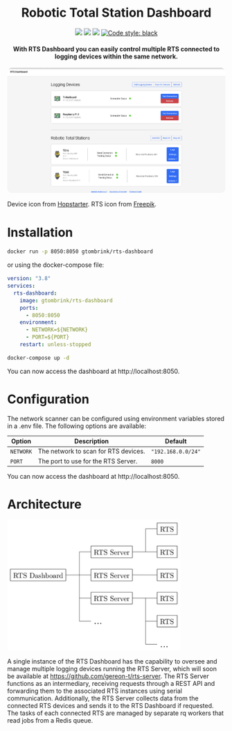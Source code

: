 <div align="center">
    <h1>Robotic Total Station Dashboard</h1>
    <a href="https://github.com/gereon-t/rts-dashboard/releases"><img src="https://img.shields.io/github/v/release/gereon-t/rts-dashboard?label=version" /></a>
    <a href="https://www.python.org/downloads/"><img src="https://img.shields.io/badge/python-3.9+-blue.svg" /></a>
    <a href="https://github.com/gereon-t/rts-dashboard/blob/main/LICENSE"><img src="https://img.shields.io/github/license/gereon-t/rts-dashboard" /></a>
    <a href="https://github.com/psf/black"><img alt="Code style: black" src="https://img.shields.io/badge/code%20style-black-000000.svg"></a>

#### With RTS Dashboard you can easily control multiple RTS connected to logging devices within the same network.

<p align="center">
  <img style="border-radius: 10px;" src=.images/dashboard.png>
</p>

</div>

Device icon from [Hopstarter](https://www.flaticon.com/free-icons/raspberry-pi). RTS icon from [Freepik](https://www.flaticon.com/free-icons/topography).

# Installation

```bash
docker run -p 8050:8050 gtombrink/rts-dashboard
```

or using the docker-compose file:

```yaml
version: "3.8"
services:
  rts-dashboard:
    image: gtombrink/rts-dashboard
    ports:
      - 8050:8050
    environment:
      - NETWORK=${NETWORK}
      - PORT=${PORT}
    restart: unless-stopped
```

```bash
docker-compose up -d
```

You can now access the dashboard at http://localhost:8050.

# Configuration

The network scanner can be configured using environment variables stored in a .env file. The following options are available:

| Option    | Description                          | Default            |
| --------- | ------------------------------------ | ------------------ |
| `NETWORK` | The network to scan for RTS devices. | `"192.168.0.0/24"` |
| `PORT`    | The port to use for the RTS Server.  | `8000`             |

You can now access the dashboard at http://localhost:8050.

# Architecture

<img src=".images/structure.png" width=400/>

A single instance of the RTS Dashboard has the capability to oversee and manage multiple logging devices running the RTS Server, which will soon be available at https://github.com/gereon-t/rts-server. The RTS Server functions as an intermediary, receiving requests through a REST API and forwarding them to the associated RTS instances using serial communication. Additionally, the RTS Server collects data from the connected RTS devices and sends it to the RTS Dashboard if requested. The tasks of each connected RTS are managed by separate rq workers that read jobs from a Redis queue.
